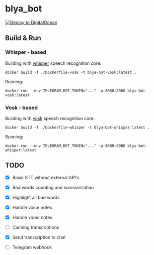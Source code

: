 # blya_bot

[![Deploy to DigitalOcean](https://www.deploytodo.com/do-btn-blue.svg)](https://cloud.digitalocean.com/apps/new?repo=https://github.com/dokzlo13/blya_bot/tree/master/)

## Build & Run

### Whisper - based

Building with [whisper](https://github.com/openai/whisper)  speech recognition core:

```
docker build -f ./Dockerfile-vosk -t blya-bot-vosk:latest .
```

Running:

```
docker run --env TELEGRAM_BOT_TOKEN="..." -p 8080:8080 blya-bot-vosk:latest
```

### Vosk - based

Building with [vosk](https://github.com/alphacep/vosk-api) speech recognition core:

```
docker build -f ./Dockerfile-whisper -t blya-bot-whisper:latest .
```

Running:

```
docker run --env TELEGRAM_BOT_TOKEN="..." -p 8080:8080 blya-bot-whisper:latest
```


## TODO

- [x] Basic STT without external API's
- [x] Bad words counting and summarization
- [x] Highlight all bad words
- [x] Handle voice notes
- [x] Handle video notes
- [ ] Caching transcriptions
- [x] Send transcription to chat
- [ ] Telegram webhook

